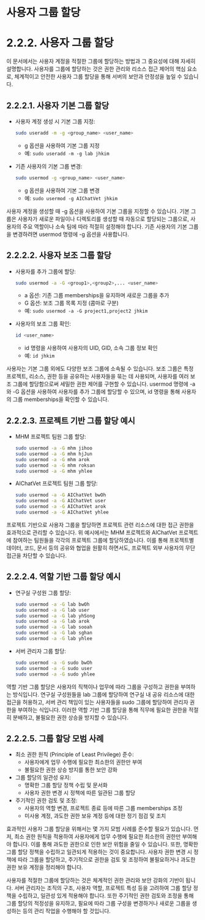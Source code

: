 # 사용자 그룹 할당

# 2.2.2. 사용자 그룹 할당

이 문서에서는 사용자 계정을 적절한 그룹에 할당하는 방법과 그 중요성에 대해 자세히 설명합니다.
사용자를 그룹에 할당하는 것은 권한 관리와 리소스 접근 제어의 핵심 요소로,
체계적이고 안전한 사용자 그룹 할당을 통해 서버의 보안과 안정성을 높일 수 있습니다.

## 2.2.2.1. 사용자 기본 그룹 할당

- 사용자 계정 생성 시 기본 그룹 지정:
    
    ```bash
    sudo useradd -m -g <group_name> <user_name>
    
    ```
    
    - g 옵션을 사용하여 기본 그룹 지정
    - 예: `sudo useradd -m -g lab jhkim`
- 기존 사용자의 기본 그룹 변경:
    
    ```bash
    sudo usermod -g <group_name> <user_name>
    
    ```
    
    - g 옵션을 사용하여 기본 그룹 변경
    - 예: `sudo usermod -g AIChatVet jhkim`

사용자 계정을 생성할 때 -g 옵션을 사용하여 기본 그룹을 지정할 수 있습니다.
기본 그룹은 사용자가 새로운 파일이나 디렉토리를 생성할 때 자동으로 할당되는 그룹으로,
사용자의 주요 역할이나 소속 팀에 따라 적절히 설정해야 합니다.
기존 사용자의 기본 그룹을 변경하려면 usermod 명령에 -g 옵션을 사용합니다.

## 2.2.2.2. 사용자 보조 그룹 할당

- 사용자를 추가 그룹에 할당:
    
    ```bash
    sudo usermod -a -G <group1>,<group2>,... <user_name>
    
    ```
    
    - a 옵션: 기존 그룹 memberships을 유지하며 새로운 그룹을 추가
    - G 옵션: 보조 그룹 목록 지정 (콤마로 구분)
    - 예: `sudo usermod -a -G project1,project2 jhkim`
- 사용자의 보조 그룹 확인:
    
    ```bash
    id <user_name>
    
    ```
    
    - id 명령을 사용하여 사용자의 UID, GID, 소속 그룹 정보 확인
    - 예: `id jhkim`

사용자는 기본 그룹 외에도 다양한 보조 그룹에 소속될 수 있습니다.
보조 그룹은 특정 프로젝트, 리소스, 권한 등을 공유하는 사용자들을 묶는 데 사용되며,
사용자를 여러 보조 그룹에 할당함으로써 세밀한 권한 제어를 구현할 수 있습니다.
usermod 명령에 -a와 -G 옵션을 사용하여 사용자를 추가 그룹에 할당할 수 있으며,
id 명령을 통해 사용자의 그룹 memberships을 확인할 수 있습니다.

## 2.2.2.3. 프로젝트 기반 그룹 할당 예시

- MHM 프로젝트 팀원 그룹 할당:
    
    ```bash
    sudo usermod -a -G mhm jihoo
    sudo usermod -a -G mhm hjJun
    sudo usermod -a -G mhm arok
    sudo usermod -a -G mhm roksan
    sudo usermod -a -G mhm yhlee
    
    ```
    
- AIChatVet 프로젝트 팀원 그룹 할당:
    
    ```bash
    sudo usermod -a -G AIChatVet bwOh
    sudo usermod -a -G AIChatVet user
    sudo usermod -a -G AIChatVet arok
    sudo usermod -a -G AIChatVet yhlee
    
    ```
    

프로젝트 기반으로 사용자 그룹을 할당하면 프로젝트 관련 리소스에 대한 접근 권한을 효과적으로 관리할 수 있습니다.
위 예시에서는 MHM 프로젝트와 AIChatVet 프로젝트에 참여하는 팀원들을 각각의 프로젝트 그룹에 할당하였습니다.
이를 통해 프로젝트별 데이터, 코드, 문서 등의 공유와 협업을 원활히 하면서도,
프로젝트 외부 사용자의 무단 접근을 차단할 수 있습니다.

## 2.2.2.4. 역할 기반 그룹 할당 예시

- 연구실 구성원 그룹 할당:
    
    ```bash
    sudo usermod -a -G lab bwOh
    sudo usermod -a -G lab user
    sudo usermod -a -G lab yhSong
    sudo usermod -a -G lab arok
    sudo usermod -a -G lab sooah
    sudo usermod -a -G lab sghan
    sudo usermod -a -G lab yhlee
    
    ```
    
- 서버 관리자 그룹 할당:
    
    ```bash
    sudo usermod -a -G sudo bwOh
    sudo usermod -a -G sudo user
    sudo usermod -a -G sudo yhlee
    
    ```
    

역할 기반 그룹 할당은 사용자의 직책이나 업무에 따라 그룹을 구성하고 권한을 부여하는 방식입니다.
연구실 구성원들을 lab 그룹에 할당하여 연구실 내 공유 리소스에 대한 접근을 허용하고,
서버 관리 책임이 있는 사용자들을 sudo 그룹에 할당하여 관리자 권한을 부여하는 식입니다.
이러한 역할 기반 그룹 할당을 통해 직무에 필요한 권한을 적절히 분배하고,
불필요한 권한 상승을 방지할 수 있습니다.

## 2.2.2.5. 그룹 할당 모범 사례

- 최소 권한 원칙 (Principle of Least Privilege) 준수:
    - 사용자에게 업무 수행에 필요한 최소한의 권한만 부여
    - 불필요한 권한 상승 방지를 통한 보안 강화
- 그룹 할당의 일관성 유지:
    - 명확한 그룹 할당 정책 수립 및 문서화
    - 사용자 권한 변경 시 정책에 따른 일관된 그룹 할당
- 주기적인 권한 검토 및 조정:
    - 사용자의 역할 변경, 프로젝트 종료 등에 따른 그룹 memberships 조정
    - 미사용 계정, 과도한 권한 보유 계정 등에 대한 정기 점검 및 조치

효과적인 사용자 그룹 할당을 위해서는 몇 가지 모범 사례를 준수할 필요가 있습니다.
먼저, 최소 권한 원칙을 적용하여 사용자에게 업무 수행에 필요한 최소한의 권한만 부여해야 합니다.
이를 통해 과도한 권한으로 인한 보안 위험을 줄일 수 있습니다.
또한, 명확한 그룹 할당 정책을 수립하고 일관되게 적용하는 것이 중요합니다.
사용자 권한 변경 시 정책에 따라 그룹을 할당하고, 주기적으로 권한을 검토 및 조정하여
불필요하거나 과도한 권한 보유 계정을 정리해야 합니다.

사용자를 적절한 그룹에 할당하는 것은 체계적인 권한 관리와 보안 강화의 기반이 됩니다.
서버 관리자는 조직의 구조, 사용자 역할, 프로젝트 특성 등을 고려하여 그룹 할당 정책을 수립하고,
일관성 있게 적용해야 합니다.
또한 주기적인 권한 검토와 조정을 통해 그룹 할당의 적정성을 유지하고,
필요에 따라 그룹 구성을 변경하거나 새로운 그룹을 생성하는 등의 관리 작업을 수행해야 할 것입니다.